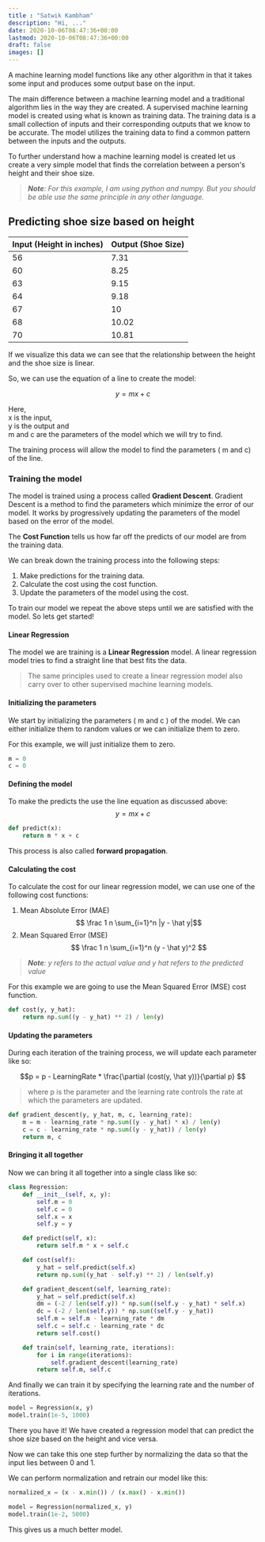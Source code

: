 ```yaml
---
title : "Satwik Kambham"
description: "Hi, ..."
date: 2020-10-06T08:47:36+00:00
lastmod: 2020-10-06T08:47:36+00:00
draft: false
images: []
---
```


A machine learning model functions like any other algorithm in that it takes some input and produces some output base on the input.

The main difference between a machine learning model and a traditional algorithm lies in the way they are created. A supervised machine learning model is created using what is known as training data. The training data is a small collection of inputs and their corresponding outputs that we know to be accurate. The model utilizes the training data to find a common pattern between the inputs and the outputs.

To further understand how a machine learning model is created let us create a very simple model that finds the correlation between a person's height and their shoe size.

> ***Note**: For this example, I am using python and numpy. But you should be able use the same principle in any other language.*

## Predicting shoe size based on height

| Input (Height in inches) | Output (Shoe Size) |
|-|-|
|56|7.31|
|60|8.25|
|63|9.15|
|64|9.18|
|67|10|
|68|10.02|
|70|10.81|

If we visualize this data we can see that the relationship between the height and the shoe size is linear.

So, we can use the equation of a line to create the model:

$$ y = mx + c $$

Here,\
x is the input,\
y is the output and\
m and c are the parameters of the model which we will try to find.

The training process will allow the model to find the parameters ( m and c) of the line.

### Training the model

The model is trained using a process called **Gradient Descent**. Gradient Descent is a method to find the parameters which minimize the error of our model. It works by progressively updating the parameters of the model based on the error of the model.

The **Cost Function** tells us how far off the predicts of our model are from the training data.

We can break down the training process into the following steps:

1. Make predictions for the training data.
2. Calculate the cost using the cost function.
3. Update the parameters of the model using the cost.

To train our model we repeat the above steps until we are satisfied with the model. So lets get started!

#### Linear Regression

The model we are training is a **Linear Regression** model. A linear regression model tries to find a straight line that best fits the data.

> The same principles used to create a linear regression model also carry over to other supervised machine learning models.

#### Initializing the parameters

We start by initializing the parameters ( m and c ) of the model.
We can either initialize them to random values or we can initialize them to zero.

For this example, we will just initialize them to zero.
```python
m = 0
c = 0
```

#### Defining the model

To make the predicts the use the line equation as discussed above:
$$ y = mx + c $$

```python
def predict(x):
    return m * x + c
```

This process is also called **forward propagation**.

#### Calculating the cost

To calculate the cost for our linear regression model, we can use one of the following cost functions:

1. Mean Absolute Error (MAE)
$$ \frac 1 n \sum_{i=1}^n |y - \hat y|$$
2. Mean Squared Error (MSE)
$$ \frac 1 n \sum_{i=1}^n (y - \hat y)^2 $$

> ***Note**: y refers to the actual value and y hat refers to the predicted value*

For this example we are going to use the Mean Squared Error (MSE) cost function.

```python
def cost(y, y_hat):
    return np.sum((y - y_hat) ** 2) / len(y)
```

#### Updating the parameters

During each iteration of the training process, we will update each parameter like so:

$$p = p - LearningRate * \frac{\partial (cost(y, \hat y))}{\partial p} $$

> where p is the parameter and the learning rate controls the rate at which the parameters are updated.

```python
def gradient_descent(y, y_hat, m, c, learning_rate):
    m = m - learning_rate * np.sum((y - y_hat) * x) / len(y)
    c = c - learning_rate * np.sum((y - y_hat)) / len(y)
    return m, c
```

#### Bringing it all together

Now we can bring it all together into a single class like so:

```python
class Regression:
    def __init__(self, x, y):
        self.m = 0
        self.c = 0
        self.x = x
        self.y = y

    def predict(self, x):
        return self.m * x + self.c

    def cost(self):
        y_hat = self.predict(self.x)
        return np.sum((y_hat - self.y) ** 2) / len(self.y)

    def gradient_descent(self, learning_rate):
        y_hat = self.predict(self.x)
        dm = (-2 / len(self.y)) * np.sum((self.y - y_hat) * self.x)
        dc = (-2 / len(self.y)) * np.sum((self.y - y_hat))
        self.m = self.m - learning_rate * dm
        self.c = self.c - learning_rate * dc
        return self.cost()

    def train(self, learning_rate, iterations):
        for i in range(iterations):
            self.gradient_descent(learning_rate)
        return self.m, self.c
```

And finally we can train it by specifying the learning rate and the number of iterations.

```python
model = Regression(x, y)
model.train(1e-5, 1000)
```

There you have it! We have created a regression model that can predict the shoe size based on the height and vice versa.

Now we can take this one step further by normalizing the data so that the input lies between 0 and 1.

We can perform normalization and retrain our model like this:

```python
normalized_x = (x - x.min()) / (x.max() - x.min())

model = Regression(normalized_x, y)
model.train(1e-2, 5000)
```

This gives us a much better model.

